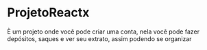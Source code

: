 # ProjetoReactx
È um projeto onde você pode criar uma conta, nela você pode fazer depósitos, saques e ver seu extrato, assim podendo se organizar
